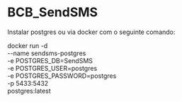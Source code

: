# BCB_SendSMS

Instalar postgres ou via docker com o seguinte comando:


docker run -d \
  --name sendsms-postgres \
  -e POSTGRES_DB=SendSMS \
  -e POSTGRES_USER=postgres \
  -e POSTGRES_PASSWORD=postgres \
  -p 5433:5432 \
  postgres:latest
